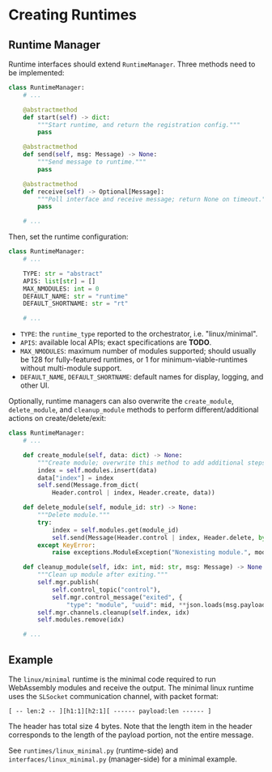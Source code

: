 # Creating Runtimes

## Runtime Manager

Runtime interfaces should extend `RuntimeManager`. Three methods need to be implemented:
```python
class RuntimeManager:
    # ...

    @abstractmethod
    def start(self) -> dict:
        """Start runtime, and return the registration config."""
        pass

    @abstractmethod
    def send(self, msg: Message) -> None:
        """Send message to runtime."""
        pass

    @abstractmethod
    def receive(self) -> Optional[Message]:
        """Poll interface and receive message; return None on timeout."""
        pass

    # ...
```

Then, set the runtime configuration:
```python
class RuntimeManager:
    # ...

    TYPE: str = "abstract"
    APIS: list[str] = []
    MAX_NMODULES: int = 0
    DEFAULT_NAME: str = "runtime"
    DEFAULT_SHORTNAME: str = "rt"

    # ...
```

- `TYPE`: the `runtime_type` reported to the orchestrator, i.e. "linux/minimal".
- `APIS`: available local APIs; exact specifications are **TODO**.
- `MAX_NMODULES`: maximum number of modules supported; should usually be 128 for fully-featured runtimes, or 1 for minimum-viable-runtimes without multi-module support.
- `DEFAULT_NAME`, `DEFAULT_SHORTNAME`: default names for display, logging, and other UI.

Optionally, runtime managers can also overwrite the `create_module`, `delete_module`, and `cleanup_module` methods to perform different/additional actions on create/delete/exit:

```python
class RuntimeManager:
    # ...

    def create_module(self, data: dict) -> None:
        """Create module; overwrite this method to add additional steps."""
        index = self.modules.insert(data)
        data["index"] = index
        self.send(Message.from_dict(
            Header.control | index, Header.create, data))

    def delete_module(self, module_id: str) -> None:
        """Delete module."""
        try:
            index = self.modules.get(module_id)
            self.send(Message(Header.control | index, Header.delete, bytes()))
        except KeyError:
            raise exceptions.ModuleException("Nonexisting module.", module_id)

    def cleanup_module(self, idx: int, mid: str, msg: Message) -> None:
        """Clean up module after exiting."""
        self.mgr.publish(
            self.control_topic("control"),
            self.mgr.control_message("exited", {
                "type": "module", "uuid": mid, **json.loads(msg.payload)}))
        self.mgr.channels.cleanup(self.index, idx)
        self.modules.remove(idx)

    # ...
```

##  Example

The `linux/minimal` runtime is the minimal code required to run WebAssembly modules and receive the output. The minimal linux runtime uses the `SLSocket` communication channel, with packet format:
```
[ -- len:2 -- ][h1:1][h2:1][ ------ payload:len ------ ]
```
The header has total size 4 bytes. Note that the length item in the header corresponds to the length of the payload portion, not the entire message.

See `runtimes/linux_minimal.py` (runtime-side) and `interfaces/linux_minimal.py` (manager-side) for a minimal example.
